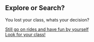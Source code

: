Explore or Search?
--
You lost your class, whats your decision?

[Still go on rides and have fun by yourself](stuck.md)  
[Look for your class!](lost.md)